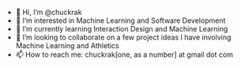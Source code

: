 - 👋 Hi, I’m @chuckrak
- 👀 I’m interested in Machine Learning and Software Development
- 🌱 I’m currently learning Interaction Design and Machine Learning
- 💞️ I’m looking to collaborate on a few project ideas I have involving Machine Learning and Athletics
- 📫 How to reach me: chuckrak[one, as a number] at gmail dot com

<!---
chuckrak/chuckrak is a ✨ special ✨ repository because its `README.md` (this file) appears on your GitHub profile.
You can click the Preview link to take a look at your changes.
--->
